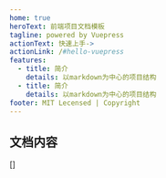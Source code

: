 ```yaml
---
home: true
heroText: 前端项目文档模板
tagline: powered by Vuepress
actionText: 快速上手->
actionLink: /#hello-vuepress
features:
  - title: 简介
    details: 以markdown为中心的项目结构
  - title: 简介
    details: 以markdown为中心的项目结构
footer: MIT Lecensed | Copyright
---
```

## 文档内容
[]